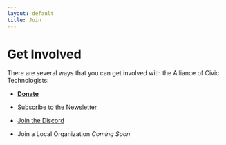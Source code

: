 ```yaml
---
layout: default
title: Join
---
```


# Get Involved

There are several ways that you can get involved with the Alliance of Civic Technologists:

* [**Donate**](https://opencollective.com/act-fund)

* [Subscribe to the Newsletter](https://eepurl.com/ithxXU)

* [Join the Discord](https://discord.gg/ua3c2j5M)

* Join a Local Organization _Coming Soon_

